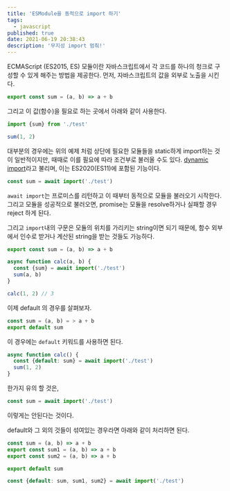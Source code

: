 ```yaml
---
title: 'ESModule을 동적으로 import 하기'
tags:
  - javascript
published: true
date: 2021-06-19 20:38:43
description: '무지성 import 멈춰!'
---
```


ECMAScript (ES2015, ES) 모듈이란 자바스크립트에서 각 코드를 하나의 청크로 구성할 수 있게 해주는 방법을 제공한다. 먼저, 자바스크립트의 값을 외부로 노출을 시킨다.

```javascript
export const sum = (a, b) => a + b
```

그리고 이 값(함수)을 필요로 하는 곳에서 아래와 같이 사용한다.

```javascript
import {sum} from './test'

sum(1, 2)
```

대부분의 경우에는 위의 예제 처럼 상단에 필요한 모듈들을 static하게 import하는 것이 일반적이지만, 때때로 이를 필요에 따라 조건부로 불러올 수도 있다. [dynamic import](https://caniuse.com/?search=dynamic%20import)라고 불리며, 이는 ES2020(ES11)에 포함된 기능이다.

```javascript
const sum = await import('./test')
```

`await import`는 프로미스를 리턴하고 이 때부터 동적으로 모듈을 불러오기 시작한다. 그리고 모듈을 성공적으로 불러오면, promise는 모듈을 resolve하거나 실패할 경우 reject 하게 된다.

그리고 `import`내의 구문은 모듈의 위치를 가리키는 string이면 되기 때문에, 함수 외부에서 인수로 받거나 계산된 string을 받는 것들도 가능하다.

```javascript
export const sum = (a, b) => a + b
```

```javascript
async function calc(a, b) {
  const {sum} = await import('./test')
  sum(a, b)
}

calc(1, 2) // 3
```

이제 default 의 경우를 살펴보자.

```javascript
const sum = (a, b) = > a + b
export default sum
```

이 경우에는 `default` 키워드를 사용하면 된다.

```javascript
async function calc() {
  const {default: sum} = await import('./test')
  sum(1, 2)
}
```

한가지 유의 할 것은,

```javascript
const sum = await import('./test')
```

이렇게는 안된다는 것이다.

default와 그 외의 것들이 섞여있는 경우라면 아래와 같이 처리하면 된다.

```javascript
const sum = (a, b) => a + b
export const sum1 = (a, b) => a + b
export const sum2 = (a, b) => a + b

export default sum
```

```javascript
const {default: sum, sum1, sum2} = await import('./test')
```
